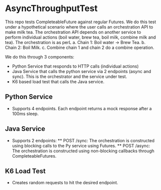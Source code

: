 # AsyncThroughputTest
This repo tests CompleteableFuture against regular Futures. We do this test under a hypothetical scenario where the user calls an orchestration API to make milk tea. The orchestration API depends on another service to perform individual actions (boil water, brew tea, boil milk, combine milk and tea). The orchestration is as perL
a. Chain 1: Boil water -> Brew Tea.
b. Chain 2: Boil Milk.
c. Combine chain 1 and chain 2 do a combine operation.

We do this through 3 components:
* Python Service that responds to HTTP calls (individual actions)
* Java Service that calls the python service via 2 endpoints (async and sync). This is the orchestrator and the service under test.
* K6 based load test that calls the Java service.

## Python Service
* Supports 4 endpoints. Each endpoint returns a mock response after a 100ms sleep.

## Java Service
* Supports 2 endpoints:
** POST /sync: The orchestration is constructed using blocking calls to the Py service using Futures.
** POST /async: The orchestration is constructed using non-blocking callbacks through CompleteableFutures.

## K6 Load Test
* Creates random requests to hit the desired endpoint.
